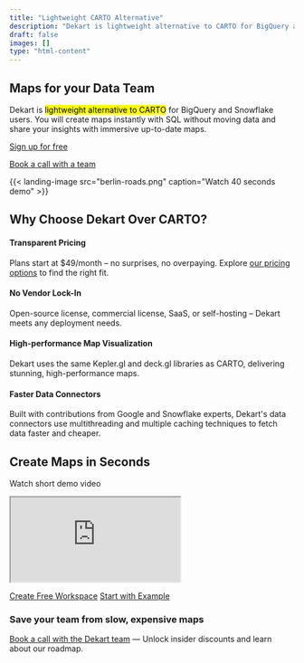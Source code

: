 ```yaml
---
title: "Lightweight CARTO Alternative"
description: "Dekart is lightweight alternative to CARTO for BigQuery and Snowflake users. You will create maps instantly with SQL without moving data and share your insights with immersive up-to-date maps."
draft: false
images: []
type: "html-content"
---
```


<article class="pb-5">
<div class="container pt-5">
  <h1 class="cloud-title display-2 text-center mt-0 mb-4"><span>Maps for your Data Team</span></h1>
  <div class="lead text-center mb-4 py-1 row justify-content-center">
    <div class="text-center lead col-lg-10">Dekart is <mark>lightweight alternative to CARTO</mark> for BigQuery and Snowflake users. You will create maps instantly with SQL without moving data and share your insights with immersive up-to-date maps.</div>
  </div>
</div>
<div class="text-center">
  <p><a class="btn btn-primary btn-lg" href="http://cloud.dekart.xyz/workspace?ref=carto-alternative-1" role="button">Sign up for free</a></p>
  <p><a href="https://calendly.com/vladi-dekart/30min" target="_blank">Book a call with a team</a></p>
</div>
{{< landing-image src="berlin-roads.png"  caption="Watch 40 seconds demo" >}}
<div class="d-flex flex-column align-items-center mb-3">
  <div class="col-xl-12">
    <h2 class="display-3">Why Choose Dekart <span class="d-inline-block">Over CARTO?</span></h2>
    <!-- item -->
    <h4>Transparent Pricing</h4>
    <p>Plans start at $49/month – no surprises, no overpaying. Explore <a href='/cloud/'>our pricing options</a> to find the right fit.</p>
    <!-- item -->
    <h4>No Vendor Lock-In</h4>
    <p>Open-source license, commercial license, SaaS, or self-hosting – Dekart meets any deployment needs.</p>
    <!-- item -->
    <h4>High-performance Map Visualization</h4>
    <p>Dekart uses the same Kepler.gl and deck.gl libraries as CARTO, delivering stunning, high-performance maps.</p>
    <!-- item -->
    <h4>Faster Data Connectors</h4>
    <p>Built with contributions from Google and Snowflake experts, Dekart's data connectors use multithreading and multiple caching techniques to fetch data faster and cheaper.</p>
  </div>
</div>

  <div>
    <div class="text-center d-flex flex-column align-items-center">
      <h2 class="display-3">Create Maps in Seconds</h2>
      <p class="lead">Watch short demo video</p>
      <div class="container mb-4" style="max-width: 900px;">
        <div class="embed-responsive embed-responsive-16by9">
          <iframe class="embed-responsive-item" src="https://www.youtube.com/embed/qwOqLm3i7Ik" allowfullscreen></iframe>
      </div>
    </div>
<div class="text-center">
  <p><a class="btn btn-primary" href="http://cloud.dekart.xyz/workspace?ref=carto-alternative-2" role="button">Create Free Workspace</a> <a class="btn btn-outline-primary" href="/docs/about/overture-maps-examples/" target="_blank">Start with Example</a></p>
  <p></p>
</div>
    </div>
  </div>
  <div class="text-center">
    <h3 class="display-3">Save your team from <span class="d-inline-block">slow, expensive maps</span></h3>
    <p class="lead mt-5"><a target="_blank" href="https://calendly.com/vladi-dekart/30min">Book a call with the Dekart team</a> — Unlock insider discounts and learn about our roadmap.</p>
  </div>
</article>
